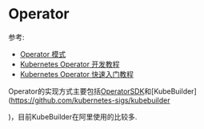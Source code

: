 # Operator
参考:
- [Operator 模式](https://kubernetes.io/zh/docs/concepts/extend-kubernetes/operator/)
- [Kubernetes Operator 开发教程](https://www.sohu.com/a/434051361_465959)
- [Kubernetes Operator 快速入门教程](https://www.qikqiak.com/post/k8s-operator-101/)

Operator的实现方式主要包括[OperatorSDK](https://github.com/operator-framework/operator-sdk)和[KubeBuilder](https://github.com/kubernetes-sigs/kubebuilder

)，目前KubeBuilder在阿里使用的比较多.